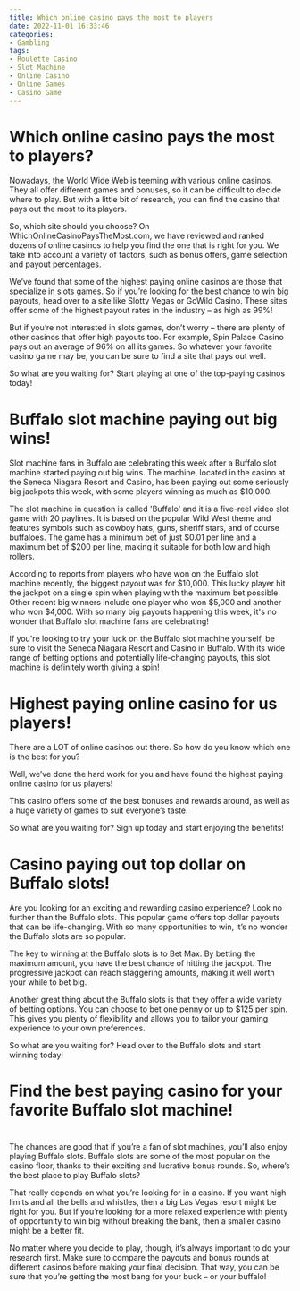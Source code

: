 ```yaml
---
title: Which online casino pays the most to players
date: 2022-11-01 16:33:46
categories:
- Gambling
tags:
- Roulette Casino
- Slot Machine
- Online Casino
- Online Games
- Casino Game
---
```



#  Which online casino pays the most to players?

Nowadays, the World Wide Web is teeming with various online casinos. They all offer different games and bonuses, so it can be difficult to decide where to play. But with a little bit of research, you can find the casino that pays out the most to its players.

So, which site should you choose? On WhichOnlineCasinoPaysTheMost.com, we have reviewed and ranked dozens of online casinos to help you find the one that is right for you. We take into account a variety of factors, such as bonus offers, game selection and payout percentages.

We’ve found that some of the highest paying online casinos are those that specialize in slots games. So if you’re looking for the best chance to win big payouts, head over to a site like Slotty Vegas or GoWild Casino. These sites offer some of the highest payout rates in the industry – as high as 99%!

But if you’re not interested in slots games, don’t worry – there are plenty of other casinos that offer high payouts too. For example, Spin Palace Casino pays out an average of 96% on all its games. So whatever your favorite casino game may be, you can be sure to find a site that pays out well.

So what are you waiting for? Start playing at one of the top-paying casinos today!

#  Buffalo slot machine paying out big wins!

Slot machine fans in Buffalo are celebrating this week after a Buffalo slot machine started paying out big wins. The machine, located in the casino at the Seneca Niagara Resort and Casino, has been paying out some seriously big jackpots this week, with some players winning as much as $10,000.

The slot machine in question is called 'Buffalo' and it is a five-reel video slot game with 20 paylines. It is based on the popular Wild West theme and features symbols such as cowboy hats, guns, sheriff stars, and of course buffaloes. The game has a minimum bet of just $0.01 per line and a maximum bet of $200 per line, making it suitable for both low and high rollers.

According to reports from players who have won on the Buffalo slot machine recently, the biggest payout was for $10,000. This lucky player hit the jackpot on a single spin when playing with the maximum bet possible. Other recent big winners include one player who won $5,000 and another who won $4,000. With so many big payouts happening this week, it's no wonder that Buffalo slot machine fans are celebrating!

If you're looking to try your luck on the Buffalo slot machine yourself, be sure to visit the Seneca Niagara Resort and Casino in Buffalo. With its wide range of betting options and potentially life-changing payouts, this slot machine is definitely worth giving a spin!

#  Highest paying online casino for us players!

There are a LOT of online casinos out there. So how do you know which one is the best for you?

Well, we’ve done the hard work for you and have found the highest paying online casino for us players!

This casino offers some of the best bonuses and rewards around, as well as a huge variety of games to suit everyone’s taste.

So what are you waiting for? Sign up today and start enjoying the benefits!

#  Casino paying out top dollar on Buffalo slots!

Are you looking for an exciting and rewarding casino experience? Look no further than the Buffalo slots. This popular game offers top dollar payouts that can be life-changing. With so many opportunities to win, it’s no wonder the Buffalo slots are so popular.

The key to winning at the Buffalo slots is to Bet Max. By betting the maximum amount, you have the best chance of hitting the jackpot. The progressive jackpot can reach staggering amounts, making it well worth your while to bet big.

Another great thing about the Buffalo slots is that they offer a wide variety of betting options. You can choose to bet one penny or up to $125 per spin. This gives you plenty of flexibility and allows you to tailor your gaming experience to your own preferences.

So what are you waiting for? Head over to the Buffalo slots and start winning today!

#  Find the best paying casino for your favorite Buffalo slot machine!

#

The chances are good that if you’re a fan of slot machines, you’ll also enjoy playing Buffalo slots. Buffalo slots are some of the most popular on the casino floor, thanks to their exciting and lucrative bonus rounds. So, where’s the best place to play Buffalo slots?

That really depends on what you’re looking for in a casino. If you want high limits and all the bells and whistles, then a big Las Vegas resort might be right for you. But if you’re looking for a more relaxed experience with plenty of opportunity to win big without breaking the bank, then a smaller casino might be a better fit.

No matter where you decide to play, though, it’s always important to do your research first. Make sure to compare the payouts and bonus rounds at different casinos before making your final decision. That way, you can be sure that you’re getting the most bang for your buck – or your buffalo!